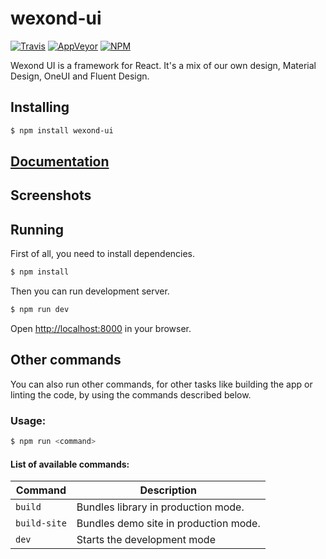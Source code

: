 # wexond-ui

[![Travis](https://img.shields.io/travis/wexond/wexond-ui.svg?style=flat-square)](https://travis-ci.com/wexond/wexond-ui)
[![AppVeyor](https://img.shields.io/appveyor/ci/xnerhu/wexond-ui.svg?style=flat-square)](https://ci.appveyor.com/project/xnerhu/wexond-ui)
[![NPM](https://img.shields.io/npm/v/wexond-ui.svg?style=flat-square)](https://www.npmjs.com/package/wexond-ui)

Wexond UI is a framework for React. It's a mix of our own design, Material Design, OneUI and Fluent Design.

## Installing

```bash
$ npm install wexond-ui
```

## [Documentation]()

## Screenshots

## Running

First of all, you need to install dependencies.

```bash
$ npm install
```

Then you can run development server.

```bash
$ npm run dev
```

Open [http://localhost:8000](http://localhost:8000) in your browser.

## Other commands

You can also run other commands, for other tasks like building the app or linting the code, by using the commands described below.

### Usage:

```bash
$ npm run <command>
```

#### List of available commands:

| Command      | Description                           |
| ------------ | ------------------------------------- |
| `build`      | Bundles library in production mode.   |
| `build-site` | Bundles demo site in production mode. |
| `dev`        | Starts the development mode           |
